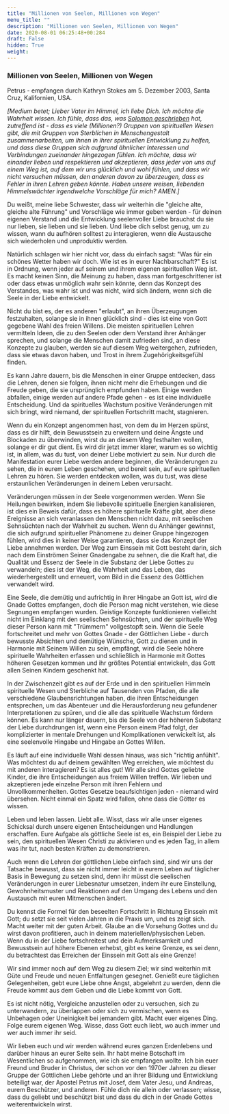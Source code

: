 ```yaml
---
title: "Millionen von Seelen, Millionen von Wegen"
menu_title: ""
description: "Millionen von Seelen, Millionen von Wegen"
date: 2020-08-01 06:25:48+00:284
draft: False
hidden: True
weight:
---
```

### Millionen von Seelen, Millionen von Wegen

Petrus - empfangen durch Kathryn Stokes am 5. Dezember 2003, Santa Cruz, Kalifornien, USA.

*[Medium betet; Lieber Vater im Himmel, ich liebe Dich. Ich möchte die Wahrheit wissen. Ich fühle, dass das, was [Solomon geschrieben](https://new-birth.net/contemporary-messages/messages-sorted-year/messages-2003/calling-all-mediums-cc-4-nov-2003/) hat, zutreffend ist - dass es viele (Millionen?) Gruppen von spirituellen Wesen gibt, die mit Gruppen von Sterblichen in Menschengestalt zusammenarbeiten, um ihnen in ihrer spirituellen Entwicklung zu helfen, und dass diese Gruppen sich aufgrund ähnlicher Interessen und Verbindungen zueinander hingezogen fühlen. Ich möchte, dass wir einander lieben und respektieren und akzeptieren, dass jeder von uns auf einem Weg ist, auf dem wir uns glücklich und wohl fühlen, und dass wir nicht versuchen müssen, den anderen davon zu überzeugen, dass es Fehler in ihren Lehren geben könnte. Haben unsere weisen, liebenden Himmelswächter irgendwelche Vorschläge für mich? AMEN.]*

Du weißt, meine liebe Schwester, dass wir weiterhin die "gleiche alte, gleiche alte Führung" und Vorschläge wie immer geben werden - für deinen eigenen Verstand und die Entwicklung seelenvoller Liebe brauchst du sie nur lieben, sie lieben und sie lieben. Und liebe dich selbst genug, um zu wissen, wann du aufhören solltest zu interagieren, wenn die Austausche sich wiederholen und unproduktiv werden.

Natürlich schlagen wir hier nicht vor, dass du einfach sagst: "Was für ein schönes Wetter haben wir doch. Wie ist es in eurer Nachbarschaft?" Es ist in Ordnung, wenn jeder auf seinem und ihrem eigenen spirituellen Weg ist. Es macht keinen Sinn, die Meinung zu haben, dass man fortgeschrittener ist oder dass etwas unmöglich wahr sein könnte, denn das Konzept des Verstandes, was wahr ist und was nicht, wird sich ändern, wenn sich die Seele in der Liebe entwickelt.

Nicht du bist es, der es anderen "erlaubt", an ihren Überzeugungen festzuhalten, solange sie in ihnen glücklich sind - dies ist eine von Gott gegebene Wahl des freien Willens. Die meisten spirituellen Lehren vermitteln Ideen, die zu den Seelen oder dem Verstand ihrer Anhänger sprechen, und solange die Menschen damit zufrieden sind, an diese Konzepte zu glauben, werden sie auf diesem Weg weitergehen, zufrieden, dass sie etwas davon haben, und Trost in ihrem Zugehörigkeitsgefühl finden.

Es kann Jahre dauern, bis die Menschen in einer Gruppe entdecken, dass die Lehren, denen sie folgen, ihnen nicht mehr die Erhebungen und die Freude geben, die sie ursprünglich empfunden haben. Einige werden abfallen, einige werden auf andere Pfade gehen - es ist eine individuelle Entscheidung. Und da spirituelles Wachstum positive Veränderungen mit sich bringt, wird niemand, der spirituellen Fortschritt macht, stagnieren.

Wenn du ein Konzept angenommen hast, von dem du im Herzen spürst, dass es dir hilft, dein Bewusstsein zu erweitern und deine Ängste und Blockaden zu überwinden, wirst du an diesem Weg festhalten wollen, solange er dir gut dient. Es wird dir jetzt immer klarer, warum es so wichtig ist, in allem, was du tust, von deiner Liebe motiviert zu sein. Nur durch die Manifestation eurer Liebe werden andere beginnen, die Veränderungen zu sehen, die in eurem Leben geschehen, und bereit sein, auf eure spirituellen Lehren zu hören. Sie werden entdecken wollen, was du tust, was diese erstaunlichen Veränderungen in deinem Leben verursacht.

Veränderungen müssen in der Seele vorgenommen werden. Wenn Sie Heilungen bewirken, indem Sie liebevolle spirituelle Energien kanalisieren, ist dies ein Beweis dafür, dass es höhere spirituelle Kräfte gibt, aber diese Ereignisse an sich veranlassen den Menschen nicht dazu, mit seelischen Sehnsüchten nach der Wahrheit zu suchen. Wenn du Anhänger gewinnst, die sich aufgrund spiritueller Phänomene zu deiner Gruppe hingezogen fühlen, wird dies in keiner Weise garantieren, dass sie das Konzept der Liebe annehmen werden. Der Weg zum Einssein mit Gott besteht darin, sich nach dem Einströmen Seiner Gnadengabe zu sehnen, die die Kraft hat, die Qualität und Essenz der Seele in die Substanz der Liebe Gottes zu verwandeln; dies ist der Weg, die Wahrheit und das Leben, das wiederhergestellt und erneuert, vom Bild in die Essenz des Göttlichen verwandelt wird.

Eine Seele, die demütig und aufrichtig in ihrer Hingabe an Gott ist, wird die Gnade Gottes empfangen, doch die Person mag nicht verstehen, wie diese Segnungen empfangen wurden. Geistige Konzepte funktionieren vielleicht nicht im Einklang mit den seelischen Sehnsüchten, und der spirituelle Weg dieser Person kann mit "Trümmern" vollgestopft sein. Wenn die Seele fortschreitet und mehr von Gottes Gnade - der Göttlichen Liebe - durch bewusste Absichten und demütige Wünsche, Gott zu dienen und in Harmonie mit Seinem Willen zu sein, empfängt, wird die Seele höhere spirituelle Wahrheiten erfassen und schließlich in Harmonie mit Gottes höheren Gesetzen kommen und ihr größtes Potential entwickeln, das Gott allen Seinen Kindern geschenkt hat.

In der Zwischenzeit gibt es auf der Erde und in den spirituellen Himmeln spirituelle Wesen und Sterbliche auf Tausenden von Pfaden, die alle verschiedene Glaubensrichtungen haben, die ihren Entscheidungen entsprechen, um das Abenteuer und die Herausforderung neu gefundener Interpretationen zu spüren, und die alle das spirituelle Wachstum fördern können. Es kann nur länger dauern, bis die Seele von der höheren Substanz der Liebe durchdrungen ist, wenn eine Person einem Pfad folgt, der komplizierter in mentale Drehungen und Komplikationen verwickelt ist, als eine seelenvolle Hingabe und Hingabe an Gottes Willen.

Es läuft auf eine individuelle Wahl dessen hinaus, was sich "richtig anfühlt". Was möchtest du auf deinem gewählten Weg erreichen, wie möchtest du mit anderen interagieren? Es ist alles gut! Wir alle sind Gottes geliebte Kinder, die ihre Entscheidungen aus freiem Willen treffen. Wir lieben und akzeptieren jede einzelne Person mit ihren Fehlern und Unvollkommenheiten. Gottes Gesetze beaufsichtigen jeden - niemand wird übersehen. Nicht einmal ein Spatz wird fallen, ohne dass die Götter es wissen.

Leben und leben lassen. Liebt alle. Wisst, dass wir alle unser eigenes Schicksal durch unsere eigenen Entscheidungen und Handlungen erschaffen. Eure Aufgabe als göttliche Seele ist es, ein Beispiel der Liebe zu sein, den spirituellen Wesen Christi zu aktivieren und es jeden Tag, in allem was ihr tut, nach besten Kräften zu demonstrieren.

Auch wenn die Lehren der göttlichen Liebe einfach sind, sind wir uns der Tatsache bewusst, dass sie nicht immer leicht in eurem Leben auf täglicher Basis in Bewegung zu setzen sind, denn ihr müsst die seelischen Veränderungen in eurer Liebesnatur umsetzen, indem ihr eure Einstellung, Gewohnheitsmuster und Reaktionen auf den Umgang des Lebens und den Austausch mit euren Mitmenschen ändert.

Du kennst die Formel für den beseelten Fortschritt in Richtung Einssein mit Gott; du setzt sie seit vielen Jahren in die Praxis um, und es zeigt sich. Macht weiter mit der guten Arbeit. Glaube an die Vorsehung Gottes und du wirst davon profitieren, auch in deinem materiellen/physischen Leben. Wenn du in der Liebe fortschreitest und dein Aufmerksamkeit und Bewusstsein auf höhere Ebenen erhebst, gibt es keine Grenze, es sei denn, du betrachtest das Erreichen der Einssein mit Gott als eine Grenze!

Wir sind immer noch auf dem Weg zu diesem Ziel; wir sind weiterhin mit Güte und Freude und neuen Entfaltungen gesegnet. Genießt eure täglichen Gelegenheiten, gebt eure Liebe ohne Angst, abgelehnt zu werden, denn die Freude kommt aus dem Geben und die Liebe kommt von Gott.

Es ist nicht nötig, Vergleiche anzustellen oder zu versuchen, sich zu unterwandern, zu überlappen oder sich zu vermischen, wenn es Unbehagen oder Uneinigkeit bei jemandem gibt. Macht euer eigenes Ding. Folge eurem eigenen Weg. Wisse, dass Gott euch liebt, wo auch immer und wer auch immer ihr seid.

Wir lieben euch und wir werden während eures ganzen Erdenlebens und darüber hinaus an eurer Seite sein. Ihr habt meine Botschaft im Wesentlichen so aufgenommen, wie ich sie empfangen wollte. Ich bin euer Freund und Bruder in Christus, der schon vor den 1970er Jahren zu dieser Gruppe der Göttlichen Liebe gehörte und an ihrer Bildung und Entwicklung beteiligt war, der Apostel Petrus mit Josef, dem Vater Jesu, und Andreas, eurem Beschützer, und anderen. Fühle dich nie allein oder verlassen; wisse, dass du geliebt und beschützt bist und dass du dich in der Gnade Gottes weiterentwickeln wirst.
